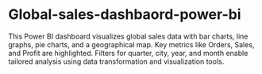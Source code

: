 # Global-sales-dashbaord-power-bi
This Power BI dashboard visualizes global sales data with bar charts, line graphs, pie charts, and a geographical map. Key metrics like Orders, Sales, and Profit are highlighted. Filters for quarter, city, year, and month enable tailored analysis using data transformation and visualization tools.
